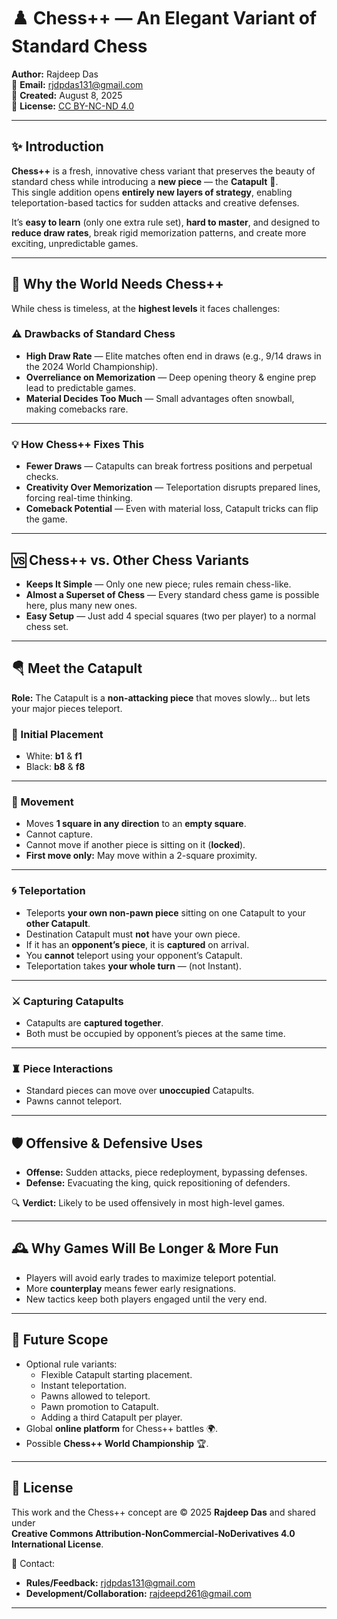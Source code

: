 # ♟️ Chess++ — An Elegant Variant of Standard Chess

**Author:** Rajdeep Das  
📧 **Email:** rjdpdas131@gmail.com  
📅 **Created:** August 8, 2025  
🔗 **License:** [CC BY-NC-ND 4.0](https://creativecommons.org/licenses/by-nc-nd/4.0/)  

---

## ✨ Introduction

**Chess++** is a fresh, innovative chess variant that preserves the beauty of standard chess while introducing a **new piece** — the **Catapult** 🚀.  
This single addition opens **entirely new layers of strategy**, enabling teleportation-based tactics for sudden attacks and creative defenses.

It’s **easy to learn** (only one extra rule set), **hard to master**, and designed to **reduce draw rates**, break rigid memorization patterns, and create more exciting, unpredictable games.

---

## 🎯 Why the World Needs Chess++

While chess is timeless, at the **highest levels** it faces challenges:

### ⚠️ Drawbacks of Standard Chess
- **High Draw Rate** — Elite matches often end in draws (e.g., 9/14 draws in the 2024 World Championship).  
- **Overreliance on Memorization** — Deep opening theory & engine prep lead to predictable games.  
- **Material Decides Too Much** — Small advantages often snowball, making comebacks rare.

---

### 💡 How Chess++ Fixes This
- **Fewer Draws** — Catapults can break fortress positions and perpetual checks.
- **Creativity Over Memorization** — Teleportation disrupts prepared lines, forcing real-time thinking.
- **Comeback Potential** — Even with material loss, Catapult tricks can flip the game.

---

## 🆚 Chess++ vs. Other Chess Variants
- **Keeps It Simple** — Only one new piece; rules remain chess-like.  
- **Almost a Superset of Chess** — Every standard chess game is possible here, plus many new ones.  
- **Easy Setup** — Just add 4 special squares (two per player) to a normal chess set.

---

## 🪂 Meet the Catapult

**Role:** The Catapult is a **non-attacking piece** that moves slowly… but lets your major pieces teleport.  

### 📍 Initial Placement
- White: **b1** & **f1**
- Black: **b8** & **f8**

---

### 🏃 Movement
- Moves **1 square in any direction** to an **empty square**.
- Cannot capture.
- Cannot move if another piece is sitting on it (**locked**).
- **First move only:** May move within a 2-square proximity.

---

### 🌀 Teleportation
- Teleports **your own non-pawn piece** sitting on one Catapult to your **other Catapult**.  
- Destination Catapult must **not** have your own piece.
- If it has an **opponent’s piece**, it is **captured** on arrival.
- You **cannot** teleport using your opponent’s Catapult.
- Teleportation takes **your whole turn** — (not Instant).

---


### ⚔️ Capturing Catapults
- Catapults are **captured together**.
- Both must be occupied by opponent’s pieces at the same time.
---

### ♜ Piece Interactions
- Standard pieces can move over **unoccupied** Catapults.
- Pawns cannot teleport.
---



## 🛡️ Offensive & Defensive Uses

- **Offense:** Sudden attacks, piece redeployment, bypassing defenses.
- **Defense:** Evacuating the king, quick repositioning of defenders.

🔍 **Verdict:** Likely to be used offensively in most high-level games.

---

## 🕰️ Why Games Will Be Longer & More Fun
- Players will avoid early trades to maximize teleport potential.
- More **counterplay** means fewer early resignations.
- New tactics keep both players engaged until the very end.

---

## 🔮 Future Scope
- Optional rule variants:
  - Flexible Catapult starting placement.
  - Instant teleportation.
  - Pawns allowed to teleport.
  - Pawn promotion to Catapult.
  - Adding a third Catapult per player.
- Global **online platform** for Chess++ battles 🌍.
- Possible **Chess++ World Championship** 🏆.

---

## 📜 License
This work and the Chess++ concept are © 2025 **Rajdeep Das** and shared under  
**Creative Commons Attribution-NonCommercial-NoDerivatives 4.0 International License**.  

📧 Contact:  
- **Rules/Feedback:** rjdpdas131@gmail.com  
- **Development/Collaboration:** rajdeepd261@gmail.com  

---

